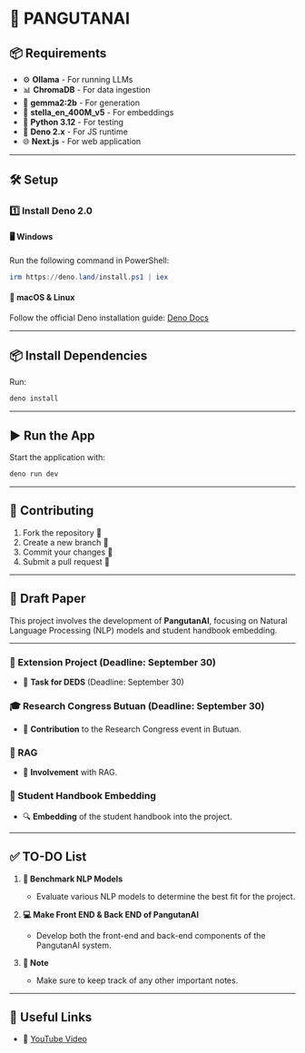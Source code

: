 # 🤖 PANGUTANAI

## 📦 Requirements

-  ⚙️ **Ollama** - For running LLMs
-  📊 **ChromaDB** - For data ingestion
-  🔮 **gemma2:2b** - For generation
-  🧠 **stella_en_400M_v5** - For embeddings
-  🐍 **Python 3.12** - For testing
-  🦕 **Deno 2.x** - For JS runtime
-  🌐 **Next.js** - For web application

---

## 🛠️ Setup

### 1️⃣ Install **Deno 2.0**

#### 🖥️ Windows

Run the following command in PowerShell:

```powershell
irm https://deno.land/install.ps1 | iex
```

#### 🐧 macOS & Linux

Follow the official Deno installation guide: [Deno Docs](https://docs.deno.com/runtime/getting_started/installation/)

---

## 📦 Install Dependencies

Run:

```sh
deno install
```

---

## ▶️ Run the App

Start the application with:

```sh
deno run dev
```

---

## 🤝 Contributing

1. Fork the repository 🍴
2. Create a new branch 🌱
3. Commit your changes 📌
4. Submit a pull request 🔄

---

## 📄 Draft Paper

This project involves the development of **PangutanAI**, focusing on Natural Language Processing (NLP) models and student handbook embedding.

---

### 📅 Extension Project (Deadline: September 30)

-  🔧 **Task for DEDS** (Deadline: September 30)

### 🎓 Research Congress Butuan (Deadline: September 30)

-  📢 **Contribution** to the Research Congress event in Butuan.

### 🔗 RAG

-  🤝 **Involvement** with RAG.

### 📘 Student Handbook Embedding

-  🔍 **Embedding** of the student handbook into the project.

---

## ✅ TO-DO List

1. **🚀 Benchmark NLP Models**

   -  Evaluate various NLP models to determine the best fit for the project.

2. **💻 Make Front END & Back END of PangutanAI**

   -  Develop both the front-end and back-end components of the PangutanAI system.

3. **📝 Note**
   -  Make sure to keep track of any other important notes.

---

## 🔗 Useful Links

-  🎥 [YouTube Video](https://youtu.be/klTvEwg3oJ4)
